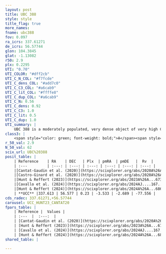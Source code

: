 ```yaml
---
layout: post
title: UBC 388
style: style
title_flag: true
more_names: 
fname: ubc388
fov: 0.097
ra_icrs: 337.61271
de_icrs: 56.57744
glon: 104.3845
glat: -1.13082
r50: 2.9
plx: 0.2295
UTI: "0.70"
UTI_COLOR: "#dff2cb"
UTI_C_N_COL: "#f7fcde"
UTI_C_dens_COL: "#add7c0"
UTI_C_C3_COL: "#a6cab9"
UTI_C_lit_COL: "#ffffe8"
UTI_C_dup_COL: "#a6cab9"
UTI_C_N: 0.56
UTI_C_dens: 0.92
UTI_C_C3: 1.0
UTI_C_lit: 0.5
UTI_C_dup: 1.0
UTI_summary: |
    UBC 388 is a moderately populated, very dense object of very high C3 quality. It is moderately studied in the literature.
class3: |
    <span style="color: green; font-weight: bold;">A</span><span style="color: green; font-weight: bold;">A</span>
r_50_val: 2.9
N_50_val: 62
scix_url: UBC%20388
posit_table: |
    | Reference    | RA    | DEC   | Plx  | pmRA  | pmDE   |  Rv  |
    | :---         | :---: | :---: | :---: | :---: | :---: | :---: |
    |[Cantat-Gaudin et al. (2020)](https://scixplorer.org/abs/2020A%26A...640A...1C) | 337.636 | 56.552 | 0.241 | -3.544 | -2.645 | -- |
    |[Castro-Ginard et al. (2020)](https://scixplorer.org/abs/2020A%26A...635A..45C) | 337.606 | 56.54 | 0.239 | -3.542 | -2.642 | -- |
    |[Hunt & Reffert (2023)](https://scixplorer.org/abs/2023A%26A...673A.114H) | 337.564 | 56.586 | 0.228 | -3.528 | -2.696 | -77.956 |
    |[Cavallo et al. (2024)](https://scixplorer.org/abs/2024AJ....167...12C) | 337.574 | 56.548 | 0.228 | -- | -- | -- |
    |[Hunt & Reffert (2024)](https://scixplorer.org/abs/2024A%26A...686A..42H) | 337.564 | 56.586 | 0.228 | -3.528 | -2.696 | -77.956 |
    | **UCC** |337.613 | 56.577 | 0.23 | -3.533 | -2.689 | -77.556 | 
cds_radec: 337.61271,+56.57744
carousel: UCC_HUNT23_CANTAT20
fpars_table: |
    | Reference |  Values |
    | :---  |  :---:  |
    | [Cantat-Gaudin et al. (2020)](https://scixplorer.org/abs/2020A%26A...640A...1C) | `AVNN=1.89, DMNN=12.79, AgeNN=7.19` |
    | [Hunt & Reffert (2023)](https://scixplorer.org/abs/2023A%26A...673A.114H) | `AV50=2.307, diffAV50=1.281, MOD50=13.286, logAge50=7.611` |
    | [Cavallo et al. (2024)](https://scixplorer.org/abs/2024AJ....167...12C) | `AV50=2.12, dMod50=12.23, logAge50=7.14, [Fe/H]50=-0.13` |
    | [Hunt & Reffert (2024)](https://scixplorer.org/abs/2024A%26A...686A..42H) | `MassJ=895.543` |
shared_table: |
    
---
```

